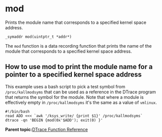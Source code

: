 
# mod

Prints the module name that corresponds to a specified kernel space address.

```
_symaddr mod(uintptr_t *addr*)
```

The `mod` function is a data recording function that prints the name of the module that corresponds to a specified kernel space address.

## How to use mod to print the module name for a pointer to a specified kernel space address

This example uses a bash script to pick a test symbol from `/proc/kallmodsyms` that can be used as a reference in the DTrace program that returns the symbol for the module. Note that where a module is effectively empty in `/proc/kallmodsyms` it's the same as a value of `vmlinux`.

```
#!/bin/bash
read ADD <<< `awk '/ksys_write/ {print $1}' /proc/kallmodsyms`
dtrace -qn 'BEGIN {mod(0x'$ADD'); exit(0) }'
```

**Parent topic:**[DTrace Function Reference](../reference/dtrace_functions.md)

